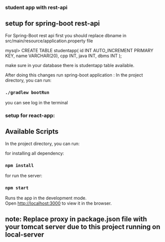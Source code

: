 ### student app with rest-api

## setup for spring-boot rest-api

For Spring-Boot rest api first you should replace dbname in src/main/resource/application.property file

mysql> CREATE TABLE studentapp(
	id INT AUTO_INCREMENT PRIMARY KEY,
	name VARCHAR(20),
	cpp INT,
	java INT,
	dbms INT 
	);

make sure in your database there is studentapp table available. 

After doing this changes run spring-boot application :
In the project directory, you can run:

### `./gradlew bootRun`

you can see log in the terminal 

### setup for react-app:

## Available Scripts

In the project directory, you can run:

for installing all dependency:
### `npm install`

for run the server:
### `npm start`

Runs the app in the development mode.<br />
Open [http://localhost:3000](http://localhost:3000) to view it in the browser.

## note: Replace proxy in package.json file with your tomcat server due to this project running on local-server
